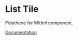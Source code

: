 # List Tile

Polythene for Mithril component.

[Documentation](https://github.com/ArthurClemens/polythene/blob/master/packages/docs/components/mithril/list-tile.md)
